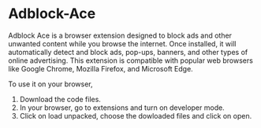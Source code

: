 # Adblock-Ace
Adblock Ace is a browser extension designed to block ads and other unwanted content while you browse the internet. Once installed, it will automatically detect and block ads, pop-ups, banners, and other types of online advertising. This extension is compatible with popular web browsers like Google Chrome, Mozilla Firefox, and Microsoft Edge.

To use it on your browser,
1. Download the code files.
2. In your browser, go to extensions and turn on developer mode.
3. Click on load unpacked, choose the dowloaded files and click on open.

